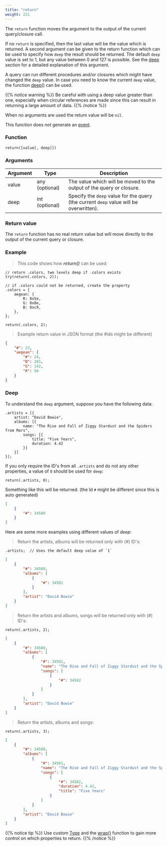 ```yaml
---
title: "return"
weight: 221
---
```


The `return` function moves the argument to the output of the current query/closure call.

If no `return` is specified, then the last value will be the value which is returned.
A second argument can be given to the return function which can be used to specify how `deep`
the result should be returned. The default `deep` value is set to 1, but any value between 0 and 127 is possible.
See the [deep](#deep) section for a detailed explanation of this argument.

A query can run different procedures and/or closures which might have changed the `deep` value. In case you
need to know the current `deep` value, the function [deep()](../../collection-api/deep) can be used.

{{% notice warning %}}
Be careful with using a deep value greater than one, especially when circular references are made since this can result
in returning a large amount of data.
{{% /notice %}}

When no arguments are used the return value will be `nil`.

This function does *not* generate an [event](../../overview/events).

### Function

`return([value[, deep]])`

### Arguments

Argument | Type | Description
-------- | ---- | -----------
value | any (optional) | The value which will be moved to the output of the query or closure.
deep | int (optional) | Specify the `deep` value for the query (the current `deep` value will be overwritten).

### Return value

The `return` function has no real return value but will move directly
to the output of the current query or closure.

### Example

> This code shows how ***return()*** can be used:

```thingsdb,should_pass
// return .colors, two levels deep if .colors exists
try(return(.colors, 2));

// if .colors could not be returned, create the property
.colors = {
    aegean: {
        R: 0x5e,
        G: 0x8e,
        B: 0xc9,
    },
};

return(.colors, 2);
```

> Example return value in JSON format (the #ids might be different)

```json
{
    "#": 23,
    "aegean": {
        "#": 24,
        "B": 201,
        "G": 142,
        "R": 94
    }
}
```

### Deep

To understand the `deep` argument, suppose you have the following data:

```thingsdb,syntax_only
.artists = [{
    artist: "David Bowie",
    albums: [{
        name: "The Rise and Fall of Ziggy Stardust and the Spiders from Mars",
        songs: [{
            title: "Five Years",
            duration: 4.42
        }]
    }]
}];
```

If you only require the ID's from all `.artists` and do not any other properties, a value of `0` should be used for `deep`:

```thingsdb,syntax_only
return(.artists, 0);
```

Something like this will be returned. (the Id `#` might be different since this is auto generated)

```json
[
    {
        "#": 34580
    }
]
```

Here are some more examples using different values of *deep*:

> Return the artists, albums will be returned only with (#) ID's:

```thingsdb,syntax_only
.artists;  // Uses the default deep value of `1`
```

```json
[
    {
        "#": 34580,
        "albums": [
            {
                "#": 34581
            }
        ],
        "artist": "David Bowie"
    }
]
```

> Return the artists and albums, songs will be returned only with (#) ID's:

```thingsdb,syntax_only
return(.artists, 2);
```

```json
[
    {
        "#": 34580,
        "albums": [
            {
                "#": 34581,
                "name": "The Rise and Fall of Ziggy Stardust and the Spiders from Mars",
                "songs": [
                    {
                        "#": 34582
                    }
                ]
            }
        ],
        "artist": "David Bowie"
    }
]
```

> Return the artists, albums and songs:

```thingsdb,syntax_only
return(.artists, 3);
```

```json
[
    {
        "#": 34580,
        "albums": [
            {
                "#": 34581,
                "name": "The Rise and Fall of Ziggy Stardust and the Spiders from Mars",
                "songs": [
                    {
                        "#": 34582,
                        "duration": 4.42,
                        "title": "Five Years"
                    }
                ]
            }
        ],
        "artist": "David Bowie"
    }
]
```

{{% notice tip %}}
Use custom [Type](../../data-types/type) and the [wrap()](../../data-types/thing/wrap) function to gain more control on which properties to return.
{{% /notice %}}

